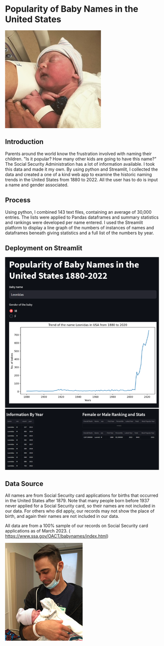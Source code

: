 # Popularity of Baby Names in the United States
<img src= "https://github.com/BrianHarrisCodes/Project/blob/main/Names/11EC279F-5E8C-4E61-AA2C-C773DE434F32.JPG">

## **Introduction**
Parents around the world know the frustration involved with naming their children.  "Is it popular? How many other kids are going to have this name?" The Social Security Administration has a lot of information available.  I took this data and made it my own.  By using python and Streamlit, I collected the data and created a one of a kind web app to examine the historic naming trends in the United States from 1880 to 2022. All the user has to do is input a name and gender associated.
## **Process**
Using python, I combined 143 text files, containing an average of 30,000 entries. The lists were applied to Pandas dataframes and summary statistics and rankings were developed per name entered. I used the Streamlit platform to display a line graph of the numbers of instances of names and dataframes beneath giving statistics and a full list of the numbers by year.


## Deployment on Streamlit
<img src= "https://github.com/BrianHarrisCodes/Project/blob/main/Names/name_1.png">
<img src= "https://github.com/BrianHarrisCodes/Project/blob/main/Names/name_2.png">


## Data Source
All names are from Social Security card applications for births that occurred in the United States after 1879. Note that many people born before 1937 never applied for a Social Security card, so their names are not included in our data. For others who did apply, our records may not show the place of birth, and again their names are not included in our data.

All data are from a 100% sample of our records on Social Security card applications as of March 2023.
( https://www.ssa.gov/OACT/babynames/index.html)

<img src= "https://github.com/BrianHarrisCodes/Project/blob/main/Names/IMG_1639.jpg">



